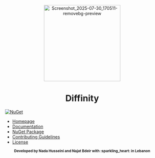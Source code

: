 <div align="center">
  <img src="https://github.com/user-attachments/assets/b31874d5-2771-477f-a7e5-cced9af0b257" width="250" height="250" alt="Screenshot_2025-07-30_170511-removebg-preview" />
  <h1> Diffinity</h1>
</div>


[![NuGet](https://img.shields.io/nuget/v/Diffinity.svg)](https://www.nuget.org/packages/Diffinity)

- [Homepage](docs/homepage.html)
- [Documentation](docs/documentation.md)
- [NuGet Package](https://www.nuget.org/packages/Diffinity/)
- [Contributing Guidelines](CONTRIBUTING.md)
- [License](LICENSE.md)


<div align="center">
  <sub><strong>Developed by Nada Husseini and Najat Bdeir with :sparkling_heart: in Lebanon</strong></sub>
</div>

